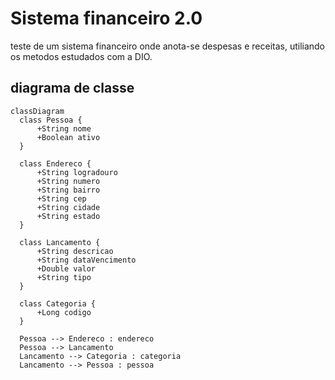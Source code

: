 # Sistema financeiro 2.0

teste de um sistema financeiro onde anota-se despesas e receitas, utiliando os metodos estudados com a DIO.


## diagrama de classe

  ``` mermaid
classDiagram
    class Pessoa {
        +String nome
        +Boolean ativo
    }

    class Endereco {
        +String logradouro
        +String numero
        +String bairro
        +String cep
        +String cidade
        +String estado
    }

    class Lancamento {
        +String descricao
        +String dataVencimento
        +Double valor
        +String tipo
    }

    class Categoria {
        +Long codigo
    }

    Pessoa --> Endereco : endereco
    Pessoa --> Lancamento
    Lancamento --> Categoria : categoria
    Lancamento --> Pessoa : pessoa

  ```
